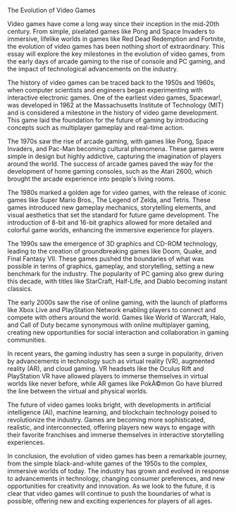 The Evolution of Video Games

Video games have come a long way since their inception in the mid-20th century. From simple, pixelated games like Pong and Space Invaders to immersive, lifelike worlds in games like Red Dead Redemption and Fortnite, the evolution of video games has been nothing short of extraordinary. This essay will explore the key milestones in the evolution of video games, from the early days of arcade gaming to the rise of console and PC gaming, and the impact of technological advancements on the industry.

The history of video games can be traced back to the 1950s and 1960s, when computer scientists and engineers began experimenting with interactive electronic games. One of the earliest video games, Spacewar!, was developed in 1962 at the Massachusetts Institute of Technology (MIT) and is considered a milestone in the history of video game development. This game laid the foundation for the future of gaming by introducing concepts such as multiplayer gameplay and real-time action.

The 1970s saw the rise of arcade gaming, with games like Pong, Space Invaders, and Pac-Man becoming cultural phenomena. These games were simple in design but highly addictive, capturing the imagination of players around the world. The success of arcade games paved the way for the development of home gaming consoles, such as the Atari 2600, which brought the arcade experience into people's living rooms.

The 1980s marked a golden age for video games, with the release of iconic games like Super Mario Bros., The Legend of Zelda, and Tetris. These games introduced new gameplay mechanics, storytelling elements, and visual aesthetics that set the standard for future game development. The introduction of 8-bit and 16-bit graphics allowed for more detailed and colorful game worlds, enhancing the immersive experience for players.

The 1990s saw the emergence of 3D graphics and CD-ROM technology, leading to the creation of groundbreaking games like Doom, Quake, and Final Fantasy VII. These games pushed the boundaries of what was possible in terms of graphics, gameplay, and storytelling, setting a new benchmark for the industry. The popularity of PC gaming also grew during this decade, with titles like StarCraft, Half-Life, and Diablo becoming instant classics.

The early 2000s saw the rise of online gaming, with the launch of platforms like Xbox Live and PlayStation Network enabling players to connect and compete with others around the world. Games like World of Warcraft, Halo, and Call of Duty became synonymous with online multiplayer gaming, creating new opportunities for social interaction and collaboration in gaming communities.

In recent years, the gaming industry has seen a surge in popularity, driven by advancements in technology such as virtual reality (VR), augmented reality (AR), and cloud gaming. VR headsets like the Oculus Rift and PlayStation VR have allowed players to immerse themselves in virtual worlds like never before, while AR games like PokÃ©mon Go have blurred the line between the virtual and physical worlds.

The future of video games looks bright, with developments in artificial intelligence (AI), machine learning, and blockchain technology poised to revolutionize the industry. Games are becoming more sophisticated, realistic, and interconnected, offering players new ways to engage with their favorite franchises and immerse themselves in interactive storytelling experiences.

In conclusion, the evolution of video games has been a remarkable journey, from the simple black-and-white games of the 1950s to the complex, immersive worlds of today. The industry has grown and evolved in response to advancements in technology, changing consumer preferences, and new opportunities for creativity and innovation. As we look to the future, it is clear that video games will continue to push the boundaries of what is possible, offering new and exciting experiences for players of all ages.

